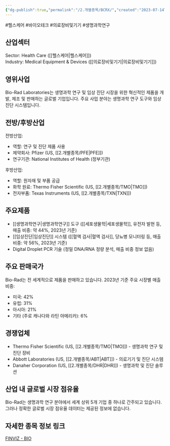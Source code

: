 ```yaml
---
{"dg-publish":true,"permalink":"/2.개별종목/BCRX/","created":"2023-07-14T10:40:57.657+09:00","updated":"2025-07-29T21:37:04.393+09:00"}
---
```


#헬스케어 #바이오테크 #의료장비및기기 #생명과학연구

## 산업섹터

Sector: Health Care ([[헬스케어\|헬스케어]])  
Industry: Medical Equipment & Devices ([[의료장비및기기\|의료장비및기기]])

## 영위사업

Bio-Rad Laboratories는 생명과학 연구 및 임상 진단 시장을 위한 혁신적인 제품을 개발, 제조 및 판매하는 글로벌 기업입니다. 주요 사업 분야는 생명과학 연구 도구와 임상 진단 시스템입니다.

## 전방/후방산업

전방산업:

- 역할: 연구 및 진단 제품 사용
- 제약회사: Pfizer (US, [[2.개별종목/PFE\|PFE]])
- 연구기관: National Institutes of Health (정부기관)

후방산업:

- 역할: 원자재 및 부품 공급
- 화학 원료: Thermo Fisher Scientific (US, [[2.개별종목/TMO\|TMO]])
- 전자부품: Texas Instruments (US, [[2.개별종목/TXN\|TXN]])

## 주요제품

- [[생명과학연구\|생명과학연구]] 도구 ([[세포생물학\|세포생물학]], 유전자 발현 등, 매출 비중: 약 44%, 2023년 기준)
- [[임상진단\|임상진단]] 시스템 ([[혈액 검사\|혈액 검사]], 당뇨병 모니터링 등, 매출 비중: 약 56%, 2023년 기준)
- Digital Droplet PCR 기술 (정밀 DNA/RNA 정량 분석, 매출 비중 정보 없음)

## 주요 판매국가

Bio-Rad는 전 세계적으로 제품을 판매하고 있습니다. 2023년 기준 주요 시장별 매출 비중:

- 미국: 42%
- 유럽: 31%
- 아시아: 21%
- 기타 (주로 캐나다와 라틴 아메리카): 6%

## 경쟁업체

- Thermo Fisher Scientific (US, [[2.개별종목/TMO\|TMO]]) - 생명과학 연구 및 진단 장비
- Abbott Laboratories (US, [[2.개별종목/ABT\|ABT]]) - 의료기기 및 진단 시스템
- Danaher Corporation (US, [[2.개별종목/DHR\|DHR]]) - 생명과학 및 진단 솔루션

## 산업 내 글로벌 시장 점유율

Bio-Rad는 생명과학 연구 분야에서 세계 상위 5개 기업 중 하나로 간주되고 있습니다. 그러나 정확한 글로벌 시장 점유율 데이터는 제공된 정보에 없습니다.

## 자세한 종목 정보 링크

[FINVIZ - BIO](https://finviz.com/quote.ashx?t=BIO)